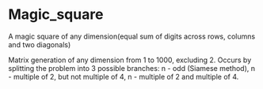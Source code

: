 # Magic_square
A magic square of any dimension(equal sum of digits across rows, columns and two diagonals)

Matrix generation of any dimension from 1 to 1000, excluding 2. 
Occurs by splitting the problem into 3 possible branches: 
  n - odd (Siamese method), 
  n - multiple of 2, but not multiple of 4, 
  n - multiple of 2 and multiple of 4.
